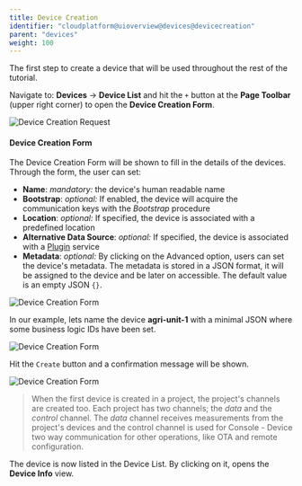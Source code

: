 ```yaml
---
title: Device Creation
identifier: "cloudplatform@uioverview@devices@devicecreation"
parent: "devices"
weight: 100
---
```


The first step to create a device that will be used throughout the rest of the tutorial.

Navigate to: **Devices** -> **Device List** and hit the `+` button at the **Page Toolbar** (upper right corner) to open the **Device Creation Form**.

![Device Creation Request](/images/console_tutorial/device_creation.jpg?width=60pc)

#### Device Creation Form

The Device Creation Form will be shown to fill in the details of the devices. Through the form, the user can set:

- **Name**: _mandatory:_ the device's human readable name
- **Bootstrap**: _optional:_ If enabled, the device will acquire the communication keys with the _Bootstrap_ procedure
- **Location**: _optional:_ If specified, the device is associated with a predefined location
- **Alternative Data Source**: _optional:_ If specified, the device is associated with a [Plugin](/cloudplatform/ui/plugins) service
- **Metadata**: _optional:_ By clicking on the Advanced option, users can set the device's metadata. The metadata is stored in a JSON format, it will be assigned to the device and be later on accessible. The default value is an empty JSON `{}`.

![Device Creation Form](/images/console_tutorial/device_creation_form.jpg?width=60pc)

In our example, lets name the device **agri-unit-1** with a minimal JSON where some business logic IDs have been set.

![Device Creation Form](/images/console_tutorial/device_creation_form_filled.jpg?width=60pc)

Hit the `Create` button and a confirmation message will be shown.

![Device Creation Form](/images/console_tutorial/device_creation_form_completed.jpg?width=60pc)

> When the first device is created in a project, the project's channels are created too. Each project has two channels; the _data_ and the _control_ channel. The _data_ channel receives measurements from the project's devices and the control channel is used for Console - Device two way communication for other operations, like OTA and remote configuration.

The device is now listed in the Device List. By clicking on it, opens the **Device Info** view.
